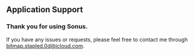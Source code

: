 Application Support
----------------

### Thank you for using Sonus. 

If you have any issues or requests, please feel free to contact me through bitmap.stapled.0d@icloud.com.

